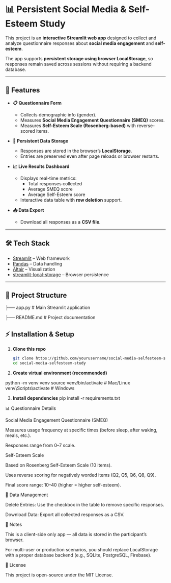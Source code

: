 # 📊 Persistent Social Media & Self-Esteem Study  

This project is an **interactive Streamlit web app** designed to collect and analyze questionnaire responses about **social media engagement** and **self-esteem**.  

The app supports **persistent storage using browser LocalStorage**, so responses remain saved across sessions without requiring a backend database.  

---

## 🚀 Features  

- **📋 Questionnaire Form**
  - Collects demographic info (gender).
  - Measures **Social Media Engagement Questionnaire (SMEQ)** scores.
  - Measures **Self-Esteem Scale (Rosenberg-based)** with reverse-scored items.

- **💾 Persistent Data Storage**
  - Responses are stored in the browser’s **LocalStorage**.
  - Entries are preserved even after page reloads or browser restarts.

- **📈 Live Results Dashboard**
  - Displays real-time metrics:  
    - Total responses collected  
    - Average SMEQ score  
    - Average Self-Esteem score  
  - Interactive data table with **row deletion** support.

- **📥 Data Export**
  - Download all responses as a **CSV file**.

---

## 🛠️ Tech Stack  

- [Streamlit](https://streamlit.io/) – Web framework  
- [Pandas](https://pandas.pydata.org/) – Data handling  
- [Altair](https://altair-viz.github.io/) – Visualization  
- [streamlit-local-storage](https://pypi.org/project/streamlit-local-storage/) – Browser persistence  

---

## 📂 Project Structure  

├── app.py # Main Streamlit application

├── README.md # Project documentation

## ⚡ Installation & Setup  

1. **Clone this repo**  
   ```bash
   git clone https://github.com/yourusername/social-media-selfesteem-study.git
   cd social-media-selfesteem-study

2. **Create virtual environment (recommended)**
   
  python -m venv venv
  source venv/bin/activate   # Mac/Linux
  venv\Scripts\activate      # Windows


3. **Install dependencies**
   pip install -r requirements.txt

📊 Questionnaire Details

Social Media Engagement Questionnaire (SMEQ)

Measures usage frequency at specific times (before sleep, after waking, meals, etc.).

Responses range from 0–7 scale.

Self-Esteem Scale

Based on Rosenberg Self-Esteem Scale (10 items).

Uses reverse scoring for negatively worded items (Q2, Q5, Q6, Q8, Q9).

Final score range: 10–40 (higher = higher self-esteem).

🧹 Data Management

Delete Entries: Use the checkbox in the table to remove specific responses.

Download Data: Export all collected responses as a CSV.

📌 Notes

This is a client-side only app — all data is stored in the participant’s browser.

For multi-user or production scenarios, you should replace LocalStorage with a proper database backend (e.g., SQLite, PostgreSQL, Firebase).

📜 License

This project is open-source under the MIT License.





